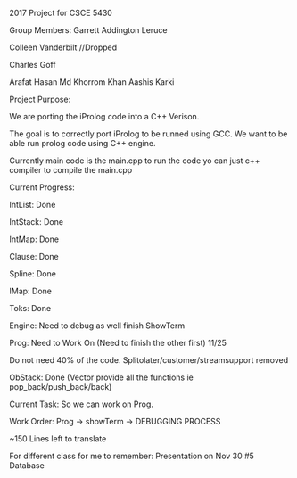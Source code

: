 2017 Project for CSCE 5430

Group Members:
Garrett Addington Leruce


Colleen Vanderbilt //Dropped

Charles Goff

Arafat Hasan
Md Khorrom Khan
Aashis Karki

Project Purpose:

We are porting the iProlog code into a C++ Verison.

The goal is to correctly port iProlog to be runned using GCC.
We want to be able run prolog code using C++ engine.


Currently main code is the main.cpp to run the code yo can just
c++ compiler to compile the main.cpp

Current Progress:

IntList: Done

IntStack: Done

IntMap: Done

Clause: Done

Spline: Done

IMap: Done

Toks: Done

Engine: Need to debug as well finish ShowTerm

Prog: Need to Work On (Need to finish the other first) 11/25

Do not need 40% of the code. Splitolater/customer/streamsupport removed

ObStack: Done (Vector provide all the functions ie pop_back/push_back/back)


Current Task:
So we can work on Prog.

Work Order:
Prog -> showTerm -> DEBUGGING PROCESS

~150 Lines left to translate



For different class for me to remember: Presentation on Nov 30 #5 Database
